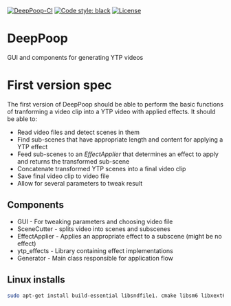 [![DeepPoop-CI](https://circleci.com/gh/YTPgen/DeepPoop.svg?style=shield&circle-token=34e5679a4cd6be8e1be9be66e5f7cd0f76490976)](https://app.circleci.com/pipelines/github/YTPgen)
[![Code style: black](https://img.shields.io/badge/code%20style-black-000000.svg)](https://github.com/psf/black)
[![License](https://img.shields.io/badge/License-Apache%202.0-blue.svg)](https://opensource.org/licenses/Apache-2.0)

# DeepPoop
GUI and components for generating YTP videos

# First version spec

The first version of DeepPoop should be able to perform the basic functions of
tranforming a video clip into a YTP video with applied effects. It should be
able to:

* Read video files and detect scenes in them
* Find sub-scenes that have appropriate length and content for applying a YTP
  effect
* Feed sub-scenes to an *EffectApplier* that determines an effect to apply and
  returns the transformed sub-scene
* Concatenate transformed YTP scenes into a final video clip
* Save final video clip to video file
* Allow for several parameters to tweak result

## Components

* GUI - For tweaking parameters and choosing video file
* SceneCutter - splits video into scenes and subscenes
* EffectApplier - Applies an appropriate effect to a subscene (might be no effect)
* ytp_effects - Library containing effect implementations
* Generator - Main class responsible for application flow

## Linux installs

```bash
sudo apt-get install build-essential libsndfile1. cmake libsm6 libxext6 libxrender-dev ffmpeg 
```